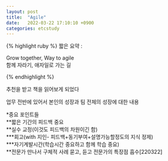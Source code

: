 ```yaml
---
layout: post
title:  "Agile"
date:   2022-03-22 17:10:10 +0900
categories: etcstudy
---
```


{% highlight ruby %}
짧은 요약 :

Grow together, Way to agile  
함께 자라기, 애자일로 가는 길  

{% endhighlight %}


추천을 받고 책을 읽어보게 되었다  

업무 전반에 있어서 본인의 성장과 팀 전체의 성장에 대한 내용  

*중요 포인트들  
**짧은 기간의 피드백 중요  
**실수 교정(이것도 피드백의 차원이긴 함)  
***회고(with 지인- 피드백+동기부여+설명가능할정도의 지식 정제)  
***자기계발시간(학습시간 중요하고 함께 학습 중요)  
**전문가 만나서 구체적 사례 묻고, 듣고 전문가의 특장점 흡수[220322]  


